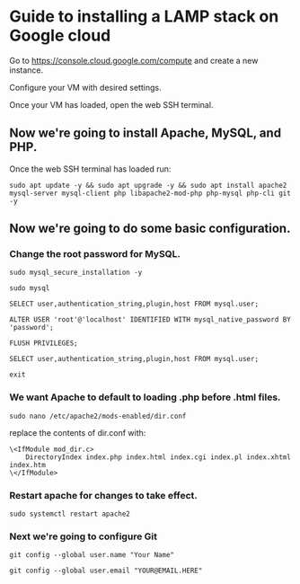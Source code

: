 # Guide to installing a LAMP stack on Google cloud

Go to https://console.cloud.google.com/compute and create a new instance.

Configure your VM with desired settings.

Once your VM has loaded, open the web SSH terminal.

## Now we're going to install Apache, MySQL, and PHP.

Once the web SSH terminal has loaded run:

    sudo apt update -y && sudo apt upgrade -y && sudo apt install apache2 mysql-server mysql-client php libapache2-mod-php php-mysql php-cli git -y

## Now we're going to do some basic configuration.

### Change the root password for MySQL.

    sudo mysql_secure_installation -y

    sudo mysql

    SELECT user,authentication_string,plugin,host FROM mysql.user;

    ALTER USER 'root'@'localhost' IDENTIFIED WITH mysql_native_password BY 'password';

    FLUSH PRIVILEGES;

    SELECT user,authentication_string,plugin,host FROM mysql.user;

    exit

### We want Apache to default to loading .php before .html files.

    sudo nano /etc/apache2/mods-enabled/dir.conf

replace the contents of dir.conf with:

    \<IfModule mod_dir.c>
        DirectoryIndex index.php index.html index.cgi index.pl index.xhtml index.htm
    \</IfModule>


### Restart apache for changes to take effect. 

    sudo systemctl restart apache2


### Next we're going to configure Git

    git config --global user.name "Your Name"

    git config --global user.email "YOUR@EMAIL.HERE"
